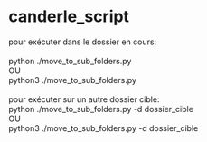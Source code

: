 # canderle_script

pour exécuter dans le dossier en cours:<br/><br/>
python ./move_to_sub_folders.py<br/>
OU<br/>
python3 ./move_to_sub_folders.py<br/>
<br/>
pour exécuter sur un autre dossier cible:<br/>
python ./move_to_sub_folders.py -d dossier_cible<br/>
OU<br/>
python3 ./move_to_sub_folders.py -d dossier_cible<br/>

